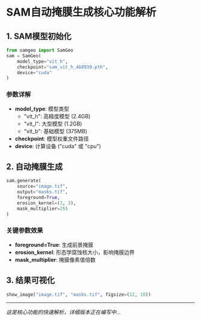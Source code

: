 # SAM自动掩膜生成核心功能解析

## 1. SAM模型初始化

```python
from samgeo import SamGeo
sam = SamGeo(
    model_type="vit_h",
    checkpoint="sam_vit_h_4b8939.pth",
    device="cuda"
)
```

### 参数详解
- **model_type**: 模型类型
  - "vit_h": 高精度模型 (2.4GB)
  - "vit_l": 大型模型 (1.2GB) 
  - "vit_b": 基础模型 (375MB)
- **checkpoint**: 模型权重文件路径
- **device**: 计算设备 ("cuda" 或 "cpu")

## 2. 自动掩膜生成

```python
sam.generate(
    source="image.tif",
    output="masks.tif", 
    foreground=True,
    erosion_kernel=(3, 3),
    mask_multiplier=255
)
```

### 关键参数效果
- **foreground=True**: 生成前景掩膜
- **erosion_kernel**: 形态学腐蚀核大小，影响掩膜边界
- **mask_multiplier**: 掩膜像素值倍数

## 3. 结果可视化

```python
show_image("image.tif", "masks.tif", figsize=(12, 10))
```

---
*这是核心功能的快速解析，详细版本正在编写中...*
